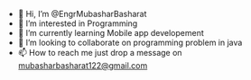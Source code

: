 - 👋 Hi, I’m @EngrMubasharBasharat
- 👀 I’m interested in Programming 
- 🌱 I’m currently learning Mobile app developement
- 💞️ I’m looking to collaborate on programming problem in java
- 📫 How to reach me just drop a message on mubasharbasharat122@gmail.com

<!---
EngrMubasharBasharat/EngrMubasharBasharat is a ✨ special ✨ repository because its `README.md` (this file) appears on your GitHub profile.
You can click the Preview link to take a look at your changes.
--->
